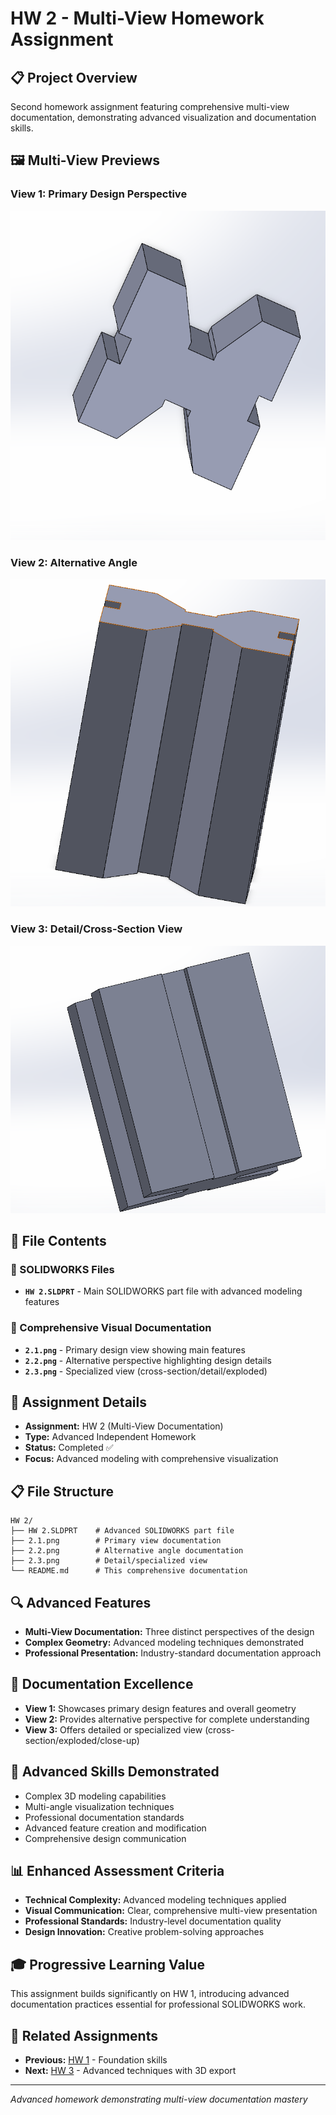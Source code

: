 # HW 2 - Multi-View Homework Assignment

## 📋 Project Overview
Second homework assignment featuring comprehensive multi-view documentation, demonstrating advanced visualization and documentation skills.

## 🖼️ Multi-View Previews

### View 1: Primary Design Perspective
![Primary View](2.1.png)

### View 2: Alternative Angle
![Alternative View](2.2.png)

### View 3: Detail/Cross-Section View
![Detail View](2.3.png)

## 📂 File Contents

### 🔧 SOLIDWORKS Files
- **`HW 2.SLDPRT`** - Main SOLIDWORKS part file with advanced modeling features

### 📸 Comprehensive Visual Documentation
- **`2.1.png`** - Primary design view showing main features
- **`2.2.png`** - Alternative perspective highlighting design details  
- **`2.3.png`** - Specialized view (cross-section/detail/exploded)

## 🎯 Assignment Details
- **Assignment:** HW 2 (Multi-View Documentation)
- **Type:** Advanced Independent Homework
- **Status:** Completed ✅
- **Focus:** Advanced modeling with comprehensive visualization

## 📋 File Structure
```
HW 2/
├── HW 2.SLDPRT    # Advanced SOLIDWORKS part file
├── 2.1.png        # Primary view documentation
├── 2.2.png        # Alternative angle documentation  
├── 2.3.png        # Detail/specialized view
└── README.md      # This comprehensive documentation
```

## 🔍 Advanced Features
- **Multi-View Documentation:** Three distinct perspectives of the design
- **Complex Geometry:** Advanced modeling techniques demonstrated
- **Professional Presentation:** Industry-standard documentation approach

## 📝 Documentation Excellence
- **View 1:** Showcases primary design features and overall geometry
- **View 2:** Provides alternative perspective for complete understanding
- **View 3:** Offers detailed or specialized view (cross-section/exploded/close-up)

## 🚀 Advanced Skills Demonstrated
- Complex 3D modeling capabilities
- Multi-angle visualization techniques
- Professional documentation standards
- Advanced feature creation and modification
- Comprehensive design communication

## 📊 Enhanced Assessment Criteria
- **Technical Complexity:** Advanced modeling techniques applied
- **Visual Communication:** Clear, comprehensive multi-view presentation
- **Professional Standards:** Industry-level documentation quality
- **Design Innovation:** Creative problem-solving approaches

## 🎓 Progressive Learning Value
This assignment builds significantly on HW 1, introducing advanced documentation practices essential for professional SOLIDWORKS work.

## 🔗 Related Assignments
- **Previous:** [HW 1](../HW%201/) - Foundation skills
- **Next:** [HW 3](../HW%203/) - Advanced techniques with 3D export

---
*Advanced homework demonstrating multi-view documentation mastery*
